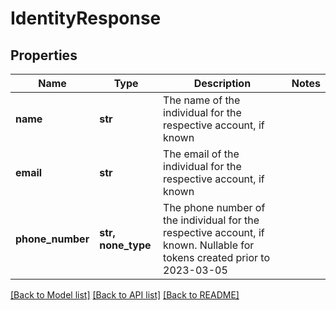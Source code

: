 # IdentityResponse


## Properties
Name | Type | Description | Notes
------------ | ------------- | ------------- | -------------
**name** | **str** | The name of the individual for the respective account, if known | 
**email** | **str** | The email of the individual for the respective account, if known | 
**phone_number** | **str, none_type** | The phone number of the individual for the respective account, if known. Nullable for tokens created prior to 2023-03-05  | 

[[Back to Model list]](../README.md#documentation-for-models) [[Back to API list]](../README.md#documentation-for-api-endpoints) [[Back to README]](../README.md)


